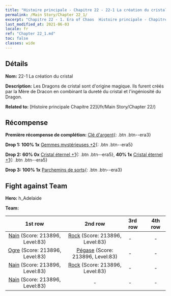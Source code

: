 ```yaml
---
title: "Histoire principale - Chapitre 22 - 22-1 La création du cristal"
permalink: /Main Story/Chapter 22_1/
excerpt: "Chapitre 22 - 1. Era of Chaos  Histoire principale - Chapitre 22_1. 22-1 La création du cristal"
last_modified_at: 2021-06-03
locale: fr
ref: "Chapter 22_1.md"
toc: false
classes: wide
---
```


## Détails

 **Nom:** 22-1 La création du cristal

 **Description:** Les Dragons de cristal sont d'origine magique. Ils furent créés par la Mère de Dracon en combinant la dureté du cristal et l'ingéniosité du Dragon.

 **Related to:** [Histoire principale Chapitre 22](/fr/Main Story/Chapter 22/)

## Récompense

 **Première récompense de complétion:** [Clé d'argent](/ItemsFR/con_693/){: .btn .btn--era3}

 **Drop 1:** **100% 1x** [Gemmes mystérieuses +2](/ItemsFR/mat_79/){: .btn .btn--era5}

 **Drop 2:** **60% 0x** [Cristal éternel +1](/ItemsFR/mat_73/){: .btn .btn--era5}, **40% 1x** [Cristal éternel +1](/ItemsFR/mat_73/){: .btn .btn--era5}

 **Drop 3:** **100% 1x** [Parchemins de sorts](/ItemsFR/con_694/){: .btn .btn--era3}


## Fight against Team
 **Hero:** h_Adelaide

 **Team:**


  | 1st row | 2nd row | 3rd row | 4th row |
  |:----:|:----:|:----|:----:|
  | [Nain](/fr/units/Dwarf/) (Score: 213896, Level:83)  | [Rock](/fr/units/Roc/) (Score: 213896, Level:83)  | - | - |
  | [Ogre](/fr/units/Ogre/) (Score: 213896, Level:83)  | [Pégase](/fr/units/Pegasus/) (Score: 213896, Level:83)  | - | - |
  | [Nain](/fr/units/Dwarf/) (Score: 213896, Level:83)  | [Rock](/fr/units/Roc/) (Score: 213896, Level:83)  | - | - |
  | [Nain](/fr/units/Dwarf/) (Score: 213896, Level:83)  | - | - | - |


